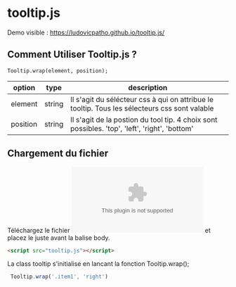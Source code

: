 ﻿# tooltip.js

Demo visible :  https://ludovicpatho.github.io/tooltip.js/

## Comment Utiliser Tooltip.js ? 

```
Tooltip.wrap(element, position);
```

| option       |     type     |   description      |
| ------------- | -------------   | ---------      |
| element       |     string      |      Il s'agit du sélécteur css à qui on attribue le tooltip. Tous les sélecteurs css sont valable   |
| position      |     string      |      Il s'agit de la postion du tool tip. 4 choix sont possibles. 'top', 'left', 'right', 'bottom' |


## Chargement du fichier 
Téléchargez le fichier ![fichier](https://github.com/LudovicPatho/tooltip.js/blob/master/tooltip.zip) et placez le juste avant la balise body.
```html
<script src="tooltip.js"></script>
```


La class tooltip s'initialise en lancant la fonction Tooltip.wrap();

```javascript
 Tooltip.wrap('.item1', 'right')
```




